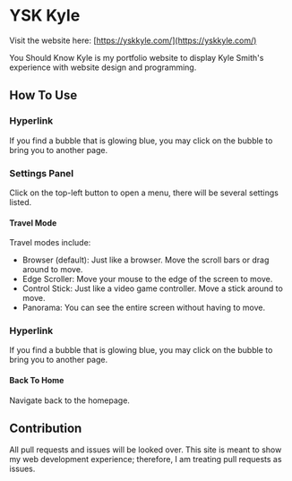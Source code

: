 # <abr title='You Should Know'>YSK</abr> Kyle
Visit the website here: [https://yskkyle.com/](https://yskkyle.com/)

You Should Know Kyle is my portfolio website to display Kyle Smith's experience with website design and programming.

## How To Use

### Hyperlink
If you find a bubble that is glowing blue, you may click on the bubble to bring you to another page.

### Settings Panel
Click on the top-left button to open a menu, there will be several settings listed.

#### Travel Mode
Travel modes include:
- Browser (default): Just like a browser. Move the scroll bars or drag around to move.
- Edge Scroller: Move your mouse to the edge of the screen to move.
- Control Stick: Just like a video game controller. Move a stick around to move.
- Panorama: You can see the entire screen without having to move.

### Hyperlink
If you find a bubble that is glowing blue, you may click on the bubble to bring you to another page.

#### Back To Home
Navigate back to the homepage.

## Contribution
All pull requests and issues will be looked over. This site is meant to show my web development experience; therefore, I am treating pull requests as issues.